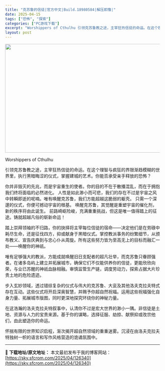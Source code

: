 ```yaml
---
title: "克苏鲁的信徒|官方中文|Build.18980584|解压即撸|"
date: 2025-04-15
tags: ["恐怖", "探索"]
categories: ["PC游戏下载"]
excerpt: "Worshippers of Cthulhu 引领克苏鲁教之途，主宰狂热信徒的命运。在这个理智与疯狂的界限渐趋模糊的世界里，执行黑暗晦涩的仪式，掌握建城的艺术。你能否承受亲手释放的恐怖？ 你并非毁灭的先兆，而是宇宙重生的使者。你的目的不在于散播混乱，而在于拥抱我们终将面临的必然进化。 人性是如此渺小&hellip;"
layout: post
---
```


<img class="aligncenter size-full wp-image-126320" src="https://sky.sfcrom.com/wp-content/uploads/2025/04/2025041507251880.webp" alt="" width="616" height="353" />

Worshippers of Cthulhu

引领克苏鲁教之途，主宰狂热信徒的命运。在这个理智与疯狂的界限渐趋模糊的世界里，执行黑暗晦涩的仪式，掌握建城的艺术。你能否承受亲手释放的恐怖？

你并非毁灭的先兆，而是宇宙重生的使者。你的目的不在于散播混乱，而在于拥抱我们终将面临的必然进化。
人性是如此渺小而可悲，我们的存在不过是宇宙之风中转瞬即逝的呢喃。唯有唤醒克苏鲁，我们方能超越这脆弱的躯壳。
只需一个深邃的仪式，你便可撼动宇宙的根基。
唤醒克苏鲁，其觉醒是重塑宇宙的催化剂，新的秩序将由此诞生。
前路崎岖险峻，充满重重挑战，但这是唯一值得踏上的征途。铸就超越凡俗的崭新命运！

踏上崇拜领袖的不归路，你的抉择将主宰每位信徒的宿命——决定他们是在劳碌中耗尽生命，还是征伐四方，抑或献身于黑暗仪式。掌控教派事务的纷繁细节，从颁布教义、宣告庆典到与忠心仆从周旋。所有这些努力皆为至高无上的目标而融汇一处——唤醒你的神祇。

唯有足够强大的教派，方能成就唤醒旧日支配者的超凡壮举，而克苏鲁只眷顾强者。在诸多岛屿上建立并拓展城市，确保它们不仅能供养你的信徒，更能欣欣向荣，与业已苏醒的神祇血脉相融。审慎监管生产链，调度劳动力，探索占据大片珍贵土地的危险遗迹。

步入玄妙领域，透过错综复杂的仪式与伟大的克苏鲁、大衮及其他洛夫克拉夫特式存在互动。这些仪式将开启深奥智慧，并赐予你超自然祝福。运用这些祝福强化自身力量、拓展城市版图，同时更深地探究环绕你的神秘力量。

在这浩瀚的洛夫克拉夫特叙事中，认清你不过是宏大世界的渺小一隅。非信徒是土地、资源与人力的宝贵来源。基于你的谋略，选择征服、劫掠、献祭抑或改宗他们，由此塑造你的命运。

怀揣有限的世界知识启程，渐次揭开超自然领域的重重迷雾。沉浸在由洛夫克拉夫特独树一帜的语言和写作风格营造的诡谲氛围中。

---
📖 **下载地址/原文地址：** 本文最初发布于我的博客网站：[https://sky.sfcrom.com/2025/04/126340](https://sky.sfcrom.com/2025/04/126340)
